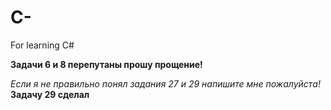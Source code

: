 # C-
For learning C#

**Задачи 6 и 8 перепутаны прошу прощение!**

*Если я не правильно понял задания 27 и 29 напишите мне пожалуйста!*
**Задачу 29 сделал**